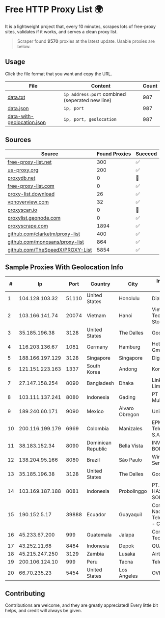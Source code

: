 
# Free HTTP Proxy List 🌍

It is a lightweight project that, every 10 minutes, scrapes lots of free-proxy sites, validates if it works, and serves a clean proxy list.


> Scraper found **9570** proxies at the latest update. Usable proxies are below.

## Usage

Click the file format that you want and copy the URL.


|File|Content|Count|
|----|-------|-----|
|[data.txt](https://raw.githubusercontent.com/themiralay/Proxy-List-World/master/data.txt)|`ip_address:port` combined (seperated new line)|987|
|[data.json](https://raw.githubusercontent.com/themiralay/Proxy-List-World/master/data.json)|`ip, port`|987|
|[data-with-geolocation.json](https://raw.githubusercontent.com/themiralay/Proxy-List-World/master/data-with-geolocation.json)|`ip, port, geolocation`|987|

## Sources

|Source|Found Proxies|Succeed|
|------|-------------|-------|
|[free-proxy-list.net](https://free-proxy-list.net)|300|✅|
|[us-proxy.org](https://www.us-proxy.org)|200|✅|
|[proxydb.net](http://proxydb.net)|0|🚫|
|[free-proxy-list.com](https://free-proxy-list.com/?page=&port=&type%5B%5D=http&type%5B%5D=https&up_time=0&search=Search)|0|✅|
|[proxy-list.download](https://www.proxy-list.download/HTTP)|26|✅|
|[vpnoverview.com](https://vpnoverview.com/privacy/anonymous-browsing/free-proxy-servers)|32|✅|
|[proxyscan.io](https://www.proxyscan.io)|0|🚫|
|[proxylist.geonode.com](https://proxylist.geonode.com/api/proxy-list?limit=300&page=1&sort_by=lastChecked&sort_type=desc&protocols=http,https)|0|✅|
|[proxyscrape.com](https://api.proxyscrape.com/v2/?request=displayproxies&protocol=http&timeout=10000&country=all&ssl=all&anonymity=all)|1894|✅|
|[github.com/clarketm/proxy-list](https://raw.githubusercontent.com/clarketm/proxy-list/master/proxy-list-raw.txt)|400|✅|
|[github.com/monosans/proxy-list](https://raw.githubusercontent.com/monosans/proxy-list/main/proxies/http.txt)|864|✅|
|[github.com/TheSpeedX/PROXY-List](https://raw.githubusercontent.com/TheSpeedX/PROXY-List/master/http.txt)|5854|✅|


## Sample Proxies With Geolocation Info

|#|Ip|Port|Country|City|Internet Service Provider|
|-|--|----|-------|----|-------------------------|
|1|104.128.103.32|51110|United States|Honolulu|Dialogix Telecom|
|2|103.166.141.74|20074|Vietnam|Hanoi|Viet NAM Cloud Technology Joint Stock Company|
|3|35.185.196.38|3128|United States|The Dalles|Google LLC|
|4|116.203.136.67|1081|Germany|Hamburg|Hetzner Online GmbH|
|5|188.166.197.129|3128|Singapore|Singapore|DigitalOcean, LLC|
|6|121.151.223.163|1337|South Korea|Andong|Korea Telecom|
|7|27.147.158.254|8090|Bangladesh|Dhaka|Link3 Technologies Limited|
|8|103.111.137.241|8080|Indonesia|Gading|PT Mitra Lintas Multimedia|
|9|189.240.60.171|9090|Mexico|Alvaro Obregon|Uninet S.A. de C.V.|
|10|200.116.199.179|6969|Colombia|Manizales|EPM Telecomunicaciones S.A. E.S.P|
|11|38.183.152.34|8090|Dominican Republic|Bella Vista|INVERSIONES BONAFER, SRL|
|12|138.204.95.166|8080|Brazil|São Paulo|Wireless Comm Services LTDA|
|13|35.185.196.38|3128|United States|The Dalles|Google LLC|
|14|103.169.187.188|8081|Indonesia|Probolinggo|PT. PRATAMA HASTA UTAMA SOLUSINDO|
|15|190.152.5.17|39888|Ecuador|Guayaquil|Corporacion Nacional De Telecomunicaciones - CNT EP|
|16|45.233.67.200|999|Guatemala|Jalapa|Conectividad Y Tecnologia S.A.|
|17|43.252.11.68|8484|Indonesia|Depok|QUANTUMNET|
|18|45.215.247.250|3129|Zambia|Lusaka|Airtel Zambia|
|19|200.106.124.10|999|Peru|Tacna|Telefonica del Peru|
|20|66.70.235.23|5454|United States|Los Angeles|OVH Hosting|



## Contributing

Contributions are welcome, and they are greatly appreciated! Every
little bit helps, and credit will always be given.

